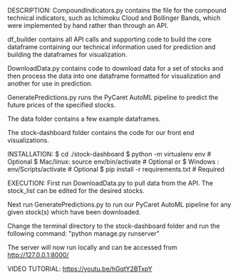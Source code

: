 DESCRIPTION:
CompoundIndicators.py contains the file for the compound technical indicators, such as Ichimoku Cloud and Bollinger Bands, which were implemented by hand rather than through an API.

df_builder contains all API calls and supporting code to build the core dataframe containing our technical information used for prediction and building the dataframes for visualization.

DownloadData.py contains code to download data for a set of stocks and then process the data into one dataframe formatted for visualization and another for use in prediction.

GeneratePredictions.py runs the PyCaret AutoML pipeline to predict the future prices of the specified stocks.

The data folder contains a few example dataframes.

The stock-dashboard folder contains the code for our front end visualizations.

INSTALLATION:
$ cd ./stock-dashboard
$ python -m virtualenv env # Optional
$ Mac/linux: source env/bin/activate # Optional
or
$ Windows : env/Scripts/activate # Optional
$ pip install -r requirements.txt # Required

EXECUTION:
First run DownloadData.py to pull data from the API. The stock_list can be edited for the desired stocks.

Next run GeneratePredictions.py to run our PyCaret AutoML pipeline for any given stock(s) which have been downloaded.

Change the terminal directory to the stock-dashboard folder and run the following command:
"python manage.py runserver"

The server will now run locally and can be accessed from http://127.0.0.1:8000/

VIDEO TUTORIAL:
https://youtu.be/hGqtY2BTxpY
